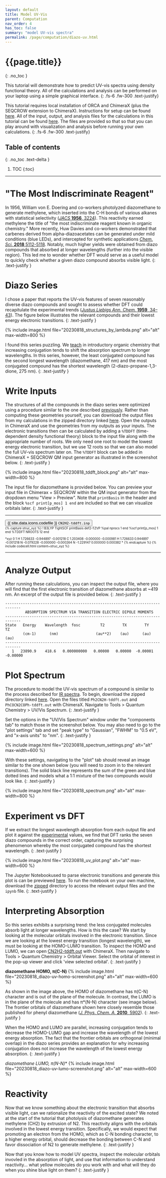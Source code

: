 ```yaml
---
layout: default
title: Model UV-Vis
parent: Computation
nav_order: 4
has_toc: false
summary: "model UV-vis spectra"
permalink: /page/computation/diazo-uv.html
---
```



# {{page.title}}
{: .no_toc }


This tutorial will demonstrate how to predict UV-vis spectra using density functional theory. All of the calculations and analysis can be performed on your laptop using a simple graphical interface.
{: .fs-6 .fw-300 .text-justify}

This tutorial requires local installation of ORCA and ChimeraX (plus the SEQCROW extension to ChimeraX). Instructions for setup can be found [here]({{site.baseurl}}/page/computation/setup.html). All of the input, output, and analysis files for the calculations in this tutorial can be found [here](https://github.com/joegair/gair-group-docs/tree/main/assets/data/20230818_diazo-uv/). The files are provided so that so that you can play around with visualization and analysis before running your own calculations.
{: .fs-6 .fw-300 .text-justify}

## Table of contents
{: .no_toc .text-delta }

1. TOC
{:toc}


-----

# **"The Most Indiscriminate Reagent"**

In 1956, William von E. Doering and co-workers photolyzed diazomethane to generate methylene, which inserted into the C-H bonds of various alkanes with statistical selectivity ([*JACS* **1956**, 3224](https://pubs.acs.org/doi/pdf/10.1021/ja01594a071)). This reactivity earned methylene the title of "the most indiscriminate reagent known in organic chemistry." More recently, Huw Davies and co-workers demonstrated that carbenes derived from alpha-diazoacetates can be generated under mild conditions (blue LEDs), and intercepted for synthetic applications [*Chem. Sci.* **2018** 5112-5118](https://pubs.rsc.org/en/content/articlelanding/2018/sc/c8sc01165f). Notably, much higher yields were obtained from diazo compounds that absorbed at longer wavelengths (further into the visible region). This led me to wonder whether DFT would serve as a useful model to quickly check whether a given diazo compound absorbs visible light.
{: .text-justify }

# **Diazo Series**

I chose a paper that reports the UV-vis features of seven reasonably diverse diazo compounds and sought to assess whether DFT could recapitulate the experimental trends ([*Justus Liebigs Ann. Chem.* **1959**, 34–43](https://doi.org/10.1002/jlac.19596250105)). The figure below illustrates the relevant compounds and their lowest energy electronic transitions.
{: .text-justify }


{% include image.html file="20230818_structures_by_lambda.png" alt="alt" max-width=800 %}

I found this series puzzling. We [teach](https://www2.chemistry.msu.edu/faculty/reusch/virttxtjml/spectrpy/uv-vis/spectrum.htm) in introductory organic chemistry that increasing conjugation tends to shift the absorption spectrum to longer wavelengths. In this series, however, the least conjugated compound has the second longest wavelength (diazomethane, 417 nm) and the most conjugated compound has the shortest wavelength (2-diazo-propane-1,3-dione, 275 nm).
{: .text-justify }

# **Write Inputs**

The structures of all the compounds in the diazo series were optimized using a procedure similar to the one described [previously]({{site.baseurl}}/page/computation/code-free-dft.html). Rather than computing these geometries yourself, you can download the output files from my calculations in the zipped directory linked [here](https://github.com/joegair/gair-group-docs/tree/main/assets/data/20230818_diazo-uv/). Open the outputs in ChimeraX and use the geometries from my outputs as your inputs.  The electronic transitions then can be calculated by adding a `%TDDFT` (time-dependent density functional theory) block to the input file along with the appropriate number of roots. We only need one root to model the lowest energy electronic transition, but we use 12 roots so that we can also model the full UV-vis spectrum later on. The `%TDDFT` block can be added in ChimeraX + SEQCROW QM input generator as illustrated in the screenshot below. 
{: .text-justify }

{% include image.html file="20230818_tddft_block.png" alt="alt" max-width=800 %}

The input file for diazomethane is provided below. You can preview your input file in Chimerax + SEQCROW within the QM input generator from the dropdown menu "View > Preview". Note that `printBasis` in the header and the block `%scf print[p_mos] 1 end` are included so that we can visualize orbitals later.
{: .text-justify }

----------------------------------------------------------------

<!-- Tab links -->
<div class="tab card">
  <button class="tablinks tab-1-1" onclick="openTabId(event, 'CN2H2-tddft.inp', 'tab-1-1')">{{ site.data.icons.codefile }}  <code>CN2H2-tddft.inp</code></button>
</div>
<div id="CN2H2-tddft.inp" class="tabcontent tab-1-1" style="font-size:10px">
{% capture struc_xyz %}
! B3LYP TightSCF printBasis def2-TZVP
%pal
    nprocs 1
end
%scf
    print[p_mos] 1
end
%TDDFT
    NROOTS 12
end

*xyz 0 1
H     1.726633  -0.944897  -0.001218
C     1.203408  -0.000000  -0.000981
H     1.726633   0.944897  -0.001218
N    -0.079228  -0.000000  -0.000264
N    -1.229147   0.000000   0.000382
*
{% endcapture %}
{% include codecell.html content=struc_xyz %}
</div>

----------------------------------------------------------------

# **Analyze Output**

After running these calculations, you can inspect the output file, where you will find that the first electronic transition of diazomethane absorbs at ~419 nm. An excerpt of the output file is provided below. 
{: .text-justify }

```
-----------------------------------------------------------------------------
         ABSORPTION SPECTRUM VIA TRANSITION ELECTRIC DIPOLE MOMENTS
-----------------------------------------------------------------------------
State   Energy    Wavelength  fosc         T2        TX        TY        TZ  
        (cm-1)      (nm)                 (au**2)    (au)      (au)      (au) 
-----------------------------------------------------------------------------
   1   23890.9    418.6   0.000000000   0.00000   0.00000  -0.00001  -0.00000
```

# **Plot Spectrum**

The procedure to model the UV-vis spectrum of a compound is similar to the process described for [IR spectra]({{site.baseurl}}/page/computation/diazo-ir.html). To begin, download the zipped directory linked [here](https://github.com/joegair/gair-group-docs/tree/main/assets/data/20230818_diazo-uv/). Open the files titled `Ph2CN2H-tddft.out` and `PhCOCN2COPh-tddft.out` with ChimeraX. Navigate to Tools > Quantum Chemistry > UV/Vis Spectrum.
{: .text-justify }


Set the options in the "UV/Vis Spectrum" window under the "components tab" to match those in the screenshot below. You may also need to go to the "plot settings" tab and set "peak type" to "Gaussian", "FWHM" to "0.5 eV", and "x-axis units" to "nm".
{: .text-justify }


{% include image.html file="20230818_spectrum_settings.png" alt="alt" max-width=600 %}

With these settings, navigating to the "plot" tab should reveal an image similar to the one shown below (you will need to zoom in to the relevant transitions). The solid black line represents the sum of the green and blue dotted lines and models what a 1:1 mixture of the two compounds would look like.
{: .text-justify }

{% include image.html file="20230818_spectrum.png" alt="alt" max-width=800 %}

# **Experiment vs DFT**

If we extract the longest wavelength absorption from each output file and plot it against the [experimental](https://doi.org/10.1002/jlac.19596250105) values, we find that DFT ranks the seven diazo compounds in the correct order, capturing the surprising phenomenon whereby the most conjugated compound has the shortest wavelength. 
{: .text-justify }

{% include image.html file="20230818_uv_plot.png" alt="alt" max-width=600 %}

The Jupyter Notebookused to parse electronic transitions and generate this plot is can be previewed [here](https://github.com/joegair/gair-group-docs/tree/main/assets/data/20230818_diazo-uv/analyze_uv.ipynb). To run the notebook on your own machine, download the [zipped](https://github.com/joegair/gair-group-docs/tree/main/assets/data/20230818_diazo-uv/) directory to access the relevant output files and the `ipynb` file.
{: .text-justify }


# **Interpreting Absorption**

So this series exhibits a surprising trend: the less conjugated molecules absorb light at longer wavelengths. How is this the case? We start by looking at the molecular orbitals involved in the electronic transition. Since we are looking at the lowest energy transition (longest wavelength), we must be looking at the HOMO-LUMO transition. To inspect the HOMO and LUMO, we can open [CN2H2-tddft.out](https://github.com/joegair/gair-group-docs/tree/main/assets/data/20230818_diazo-uv/) with ChimeraX. Then navigate to Tools > Quantum Chemistry > Orbital Viewer. Select the orbital of interest in the pop-up viewer and click 'view selected orbital'.
{: .text-justify }

**diazomethane HOMO, &pi;(C-N)**
{% include image.html file="20230818_diazo-uv-homo-screenshot.png" alt="alt" max-width=600 %}

As shown in the image above, the HOMO of diazomethane has &pi;(C-N) character and is out of the plane of the molecule. In contrast, the LUMO is in the plane of the molecule and has π*(N-N) character (see image below). The frontier orbitals of diazomethane shown here closely resemble those published for phenyl diazomethane ([*J. Phys. Chem. A.* **2010**, 5902](https://pubs.acs.org/doi/10.1021/jp1012939)). 
{: .text-justify }


When the HOMO and LUMO are parallel, increasing conjugation tends to decrease the HOMO-LUMO gap and increase the wavelength of the lowest energy absorption. The fact that the frontier orbitals are orthogonal (minimal overlap) in the diazo series provides an explanation for why increasing conjugation does not increase the wavelength of the lowest energy absorption. 
{: .text-justify }

**diazomethane LUMO, π*(N-N)**
{% include image.html file="20230818_diazo-uv-lumo-screenshot.png" alt="alt" max-width=600 %}


# **Reactivity**

Now that we know something about the electronic transition that absorbs visible light, can we rationalize the reactivity of the excited state? We noted at the start of the tutorial that photolysis of diazomethane generates methylene (CH2) by extrusion of N2. This reactivity aligns with the orbitals involved in the lowest energy transition. Specifically, we would expect that promoting an electron from the HOMO, which as C-N bonding character, to a higher energy orbital, should decrease the bonding between C-N and favor dissociation of N2 to generate methylene.
{: .text-justify }

Now that you know how to model UV spectra, inspect the molecular orbitals invovled in the absorption of light, and use that information to understand reactivity... what yellow molecules do you work with and what will they do when you shine blue light on them?
{: .text-justify }





